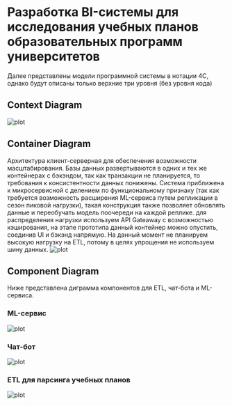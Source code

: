 # Разработка BI-системы для исследования учебных планов образовательных программ университетов
Далее представлены модели программной системы в нотации 4С, однако будут описаны только верхние три уровня (без уровня кода)

## Context Diagram
![plot](https://github.com/yunas-x/Diploma/blob/Lab-Work-2/Lab%20Work%20%E2%84%962/docs/SSAD%202.png)

## Container Diagram
Архитектура клиент-серверная для обеспечения возможности масштабирования. Базы данных развертываются в одних и тех же контейнерах с бэкэндом, так как транзакции не планируется, то требования к консистентности данных понижены. Система приближена к микросервисной с делением по функциональному признаку (так как требуется возможность расширения ML-сервиса путем репликации в сезон пиковой нагрузки), такая конструкция также позволяет обновлять данные и переобучать модель поочереди на каждой реплике. для распределения нагрузки используем API Gateaway с возможностью кэширования, на этапе прототипа данный контейнер можно опустить, соединив UI и бэкэнд напрямую. На данный момент не планируем высокую нагрузку на ETL, потому в целях упрощения не используем шину данных.
![plot](https://github.com/yunas-x/Diploma/blob/Lab-Work-2/Lab%20Work%20%E2%84%962/docs/SSAD%202-2.png)

## Component Diagram
Ниже представлена диграмма компонентов для ETL, чат-бота и ML-сервиса.
### ML-сервис
![plot](https://github.com/yunas-x/Diploma/blob/Lab-Work-2/Lab%20Work%20%E2%84%962/docs/SSAD%202-3.png)
### Чат-бот
![plot](https://github.com/yunas-x/Diploma/blob/Lab-Work-2/Lab%20Work%20%E2%84%962/docs/SSAD%202-4.png)
### ETL для парсинга учебных планов
![plot](https://github.com/yunas-x/Diploma/blob/Lab-Work-2/Lab%20Work%20%E2%84%962/docs/SSAD%202-5.png)
